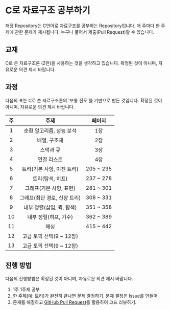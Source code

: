 # C로 자료구조 공부하기

해당 Repository는 C언어로 자료구조를 공부하는 Repository입니다. 매 주마다 한 주제에 관한 문제가 제시됩니다. 누구나 풀어서 제출(Pull Request)할 수 있습니다.

## 교재

C로 쓴 자료구조론 (2판)을 사용하는 것을 생각하고 있습니다. 확정된 것이 아니며, 자유로운 의견 제시 바랍니다.

## 과정

다음의 표는 C로 쓴 자료구조론의 '보통 진도'를 기반으로 만든 것입니다. 확정된 것이 아니며, 자유로운 의견 제시 바랍니다.

|  주  |             주제             |  페이지   |
| :--: | :--------------------------: | :-------: |
|  1   |   순환 알고리즘, 성능 분석   |    1장    |
|  2   |         배열, 구조체         |    2장    |
|  3   |          스택과 큐           |    3장    |
|  4   |         연결 리스트          |    4장    |
|  5   |  트리(기본 사항, 이진 트리)  | 205 ~ 235 |
|  6   |       트리(탐색, 히프)       | 237 ~ 278 |
|  7   |   그래프(기본 사항, 표현)    | 281 ~ 301 |
|  8   | 그래프(최단 경로, 신장 트리) | 308 ~ 331 |
|  9   |  내부 정렬(삽입, 퀵, 탐색)   | 351 ~ 358 |
|  10  |    내부 정렬(히프, 기수)     | 362 ~ 389 |
|  11  |             해싱             | 415 ~ 442 |
|  12  |   고급 토픽 선택(9 ~ 12장)   |           |
|  13  |   고급 토픽 선택(9 ~ 12장)   |           |

## 진행 방법

다음의 진행방법은 확정된 것이 아니며, 자유로운 의견 제시 바랍니다.

1. 1주 1주제 공부
2. 한 주제(예: 트리)가 완전히 끝나면 문제 결정하기. 문제 결정은 Issue를 만들어 
3. 문제를 해결하고 [GitHub Pull Request](https://mansukim1125.github.io/2020/06/20/code-review-guide-for-github.html)를 활용하여 코드 리뷰하기.
